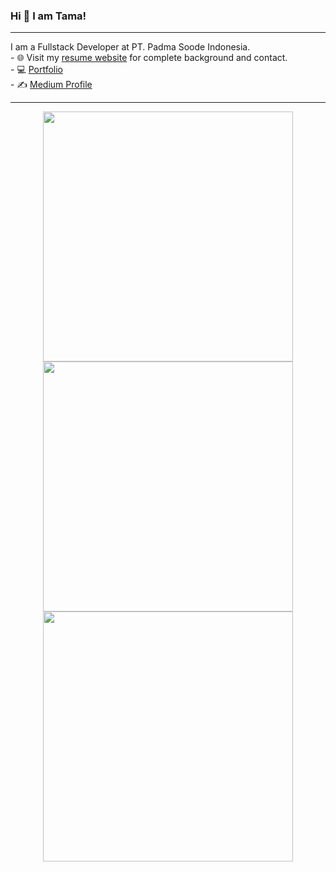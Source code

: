 ### Hi 👋 I am Tama!
<hr>
I am a Fullstack Developer at PT. Padma Soode Indonesia.<br>
- 🌐 Visit my <a href="https://p7atama.notion.site/Pratama-Pangestu-5a51aaae67dd46428db32bb07f227a9f">resume website</a> for complete background and contact.<br>
- 💻 <a href="https://p7atama.notion.site/p7atama-Portfolio-7e3aee359a444ffcaf7bbccb44c80703">Portfolio</a><br>
- ✍️ <a href="https://medium.com/@p7atama">Medium Profile</a>

---
<p align = "center">
  <img src = "https://leetcard.jacoblin.cool/p7atama?animation=true" width = 400>
  <img src = "https://github-readme-stats.vercel.app/api?username=p7atama&show_icons=true&theme=bear" width = 400>
  <img src = "https://github-readme-streak-stats.herokuapp.com?user=p7atama&theme=dark&hide_border=true" width = 400>
</p>
<!--
**p7atama/p7atama** is a ✨ _special_ ✨ repository because its `README.md` (this file) appears on your GitHub profile.

Here are some ideas to get you started:

- 🔭 I’m currently working on ...
- 🌱 I’m currently learning ...
- 👯 I’m looking to collaborate on ...
- 🤔 I’m looking for help with ...
- 💬 Ask me about ...
- 📫 How to reach me: ...
- 😄 Pronouns: ...
- ⚡ Fun fact: ...
-->
